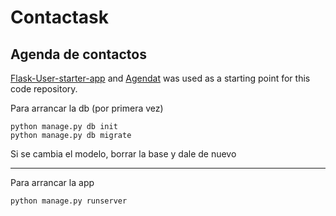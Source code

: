 # Contactask
## Agenda de contactos 

[Flask-User-starter-app](https://github.com/lingthio/Flask-User-starter-app) and [Agendat](https://github.com/papablo/agendat) was used as a starting point for this code repository.

Para arrancar la db (por primera vez)

```
python manage.py db init
python manage.py db migrate
```

Si se cambia el modelo, borrar la base y dale de nuevo


--- 

Para arrancar la app

```
python manage.py runserver
```
